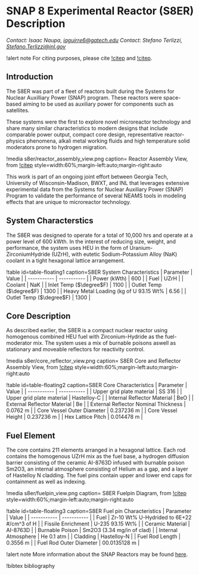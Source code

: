 # SNAP 8 Experimental Reactor (S8ER) Description

*Contact: Isaac Naupa, iaguirre6@gatech.edu*
*Contact: Stefano Terlizzi, Stefano.Terlizzi@inl.gov*

!alert note
For citing purposes, please cite [!citep](s8er_garcia2022) and [!citep](s8er_naupa2022).

## Introduction

The S8ER was part of a fleet of reactors built during the Systems for Nuclear Auxilliary Power (SNAP) program. These reactors were space-based aiming to be used as auxiliary power for components such as satellites.

These systems were the first to explore novel microreactor technology and share many similar characteristics to modern designs that include comparable power output, compact core design, representative reactor-physics phenomena, alkali metal working fluids and high temperature solid moderators prone to hydrogen migration.

!media s8er/reactor_assembly_view.png
  caption= Reactor Assembly View, from [!citep](SNAP8Summary)
  style=width:60%;margin-left:auto;margin-right:auto

This work is part of an ongoing joint effort between Georgia Tech, University of Wisconsin-Madison, BWXT, and INL that leverages extensive experimental data from the Systems for Nuclear Auxiliary Power (SNAP) Program to validate the performance of several NEAMS tools in modeling effects that are unique to microreactor technology.

## System Characterstics

The S8ER was designed to operate for a total of 10,000 hrs and operate at a power level of 600 kWth. In the interest of reducing size, weight, and performance,  the system uses HEU in the form of Uranium-ZirconiumHydride (UZrH), with eutetic Sodium-Potassium Alloy (NaK) coolant in a tight hexagonal lattice arrangement.

!table id=table-floating1 caption=S8ER System Characteristics
| Parameter      | Value  |
| ----------- | ----------- |
| Power (kWth)      |   600     |
| Fuel              |   UZrH     |
| Coolant           |   NaK      |
| Inlet Temp ($\degree$F)    |    1100    |
| Outlet Temp ($\degree$F)   | 1300     |
| Heavy Metal Loading (kg of U 93.15 Wt%  |   6.56    |
| Outlet Temp ($\degree$F)   | 1300     |

## Core Description

As described earlier, the S8ER is a compact nuclear reactor using homogenous combined HEU fuel with Zirconium-Hydride as the fuel-moderator mix. The system uses a mix of burnable poisons aswell as stationary and moveable reflectors for reactivity control.

!media s8er/core_reflector_view.png
  caption= S8ER Core and Reflector Assembly View, from [!citep](SNAP8Summary)
  style=width:60%;margin-left:auto;margin-right:auto

!table id=table-floating2 caption=S8ER Core Characteristics
| Parameter      | Value  |
| ----------- | ----------- |
| Upper grid plate material | SS 316 |
| Upper grid plate material | Hastelloy-C |
| Internal Reflector Material | BeO  |
| External Reflector Material | Be  |
| External Reflector Nominal Thickness | 0.0762 m  |
| Core Vessel Outer Diameter | 0.237236 m |
| Core Vessel Height  | 0.237236 m |
| Hex Lattice Pitch  | 0.014478 m |

## Fuel Element

The core contains 211 elements arranged in a hexagonal lattice. Each rod contains the homogenous UZrH mix as the fuel base, a hydrogen diffusion barrier consisting of the ceramic AI-8763D infused with burnable poison Sm2O3, an internal atmosphere consisting of Helium as a gap, and a layer of Hastelloy N cladding. The fuel pins contain upper and lower end caps for containment as well as indexing.

!media s8er/fuelpin_view.png
  caption= S8ER Fuelpin Diagram, from [!citep](SNAP8Summary)
  style=width:60%;margin-left:auto;margin-right:auto

!table id=table-floating3 caption=S8ER Fuel pin Characteristics
| Parameter      | Value  |
| ----------- | ----------- |
| Fuel  | Zr-10 Wt% U-Hydrided to 6E+22 #/cm^3 of H |
| Fissile Enrichment  |  U-235 93.15 Wt% |
| Ceramic Material           |   AI-8763D  |
| Burnable Poison           |   Sm2O3 (3.34 mg/in of clad) |
| Internal Atmosphere           |   He 0.1 atm  |
| Cladding           |   Hastelloy-N  |
| Fuel Rod Length           |   0.3556 m  |
| Fuel Rod Outer Diameter           |   00.0135128 m  |

!alert note
More information about the SNAP Reactors may be found [here](https://github.com/CORE-GATECH-GROUP/SNAP-REACTORS).

!bibtex bibliography
